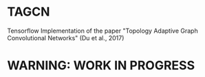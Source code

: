 # TAGCN
Tensorflow Implementation of the paper "Topology Adaptive Graph Convolutional Networks" (Du et al., 2017)

# WARNING: WORK IN PROGRESS
